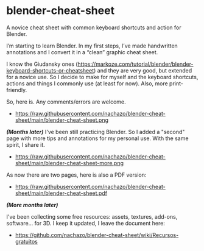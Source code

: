# blender-cheat-sheet
A novice cheat sheet with common keyboard shortcuts and action for Blender.

I’m starting to learn Blender. In my first steps, I’ve made handwritten annotations and I convert it in a “clean” graphic cheat sheet.

I know the Giudansky ones (https://markoze.com/tutorial/blender/blender-keyboard-shortcuts-or-cheatsheet) and they are very good, but extended for a novice use.
So I decide to make for myself and the keyboard shortcuts, actions and things I commonly use (at least for now). Also, more print-friendly.

So, here is. Any comments/errors are welcome.

* https://raw.githubusercontent.com/nachazo/blender-cheat-sheet/main/blender-cheat-sheet.png

*__(Months later)__* I've been still practicing Blender. So I added a "second" page with more tips and annotations for my personal use. With the same spirit, I share it.

* https://raw.githubusercontent.com/nachazo/blender-cheat-sheet/main/blender-cheat-sheet-more.png

As now there are two pages, here is also a PDF version:
* https://raw.githubusercontent.com/nachazo/blender-cheat-sheet/main/blender-cheat-sheet.pdf

*__(More months later)__* 

I've been collecting some free resources: assets, textures, add-ons, software... for 3D. I keep it updated, I leave the document here:

* https://github.com/nachazo/blender-cheat-sheet/wiki/Recursos-gratuitos
